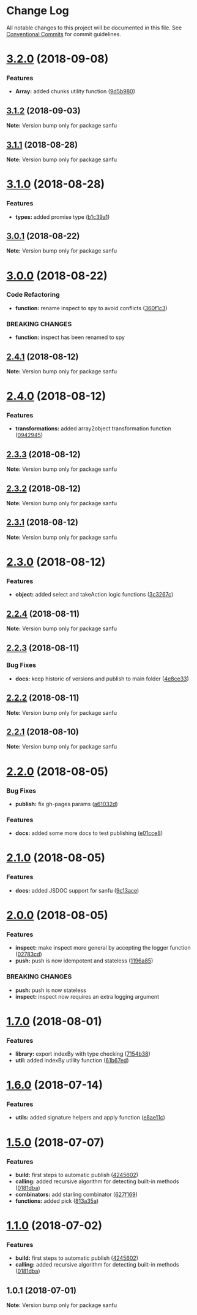 # Change Log

All notable changes to this project will be documented in this file.
See [Conventional Commits](https://conventionalcommits.org) for commit guidelines.

<a name="3.2.0"></a>
# [3.2.0](https://github.com/danielo515/packages/compare/sanfu@3.1.2...sanfu@3.2.0) (2018-09-08)


### Features

* **Array:** added chunks utility function ([9d5b980](https://github.com/danielo515/packages/commit/9d5b980))




<a name="3.1.2"></a>
## [3.1.2](https://github.com/danielo515/packages/compare/sanfu@3.1.1...sanfu@3.1.2) (2018-09-03)




**Note:** Version bump only for package sanfu

<a name="3.1.1"></a>
## [3.1.1](https://github.com/danielo515/packages/compare/sanfu@3.1.0...sanfu@3.1.1) (2018-08-28)




**Note:** Version bump only for package sanfu

<a name="3.1.0"></a>
# [3.1.0](https://github.com/danielo515/packages/compare/sanfu@3.0.1...sanfu@3.1.0) (2018-08-28)


### Features

* **types:** added promise type ([b1c39a1](https://github.com/danielo515/packages/commit/b1c39a1))




<a name="3.0.1"></a>
## [3.0.1](https://github.com/danielo515/packages/compare/sanfu@3.0.0...sanfu@3.0.1) (2018-08-22)




**Note:** Version bump only for package sanfu

<a name="3.0.0"></a>
# [3.0.0](https://github.com/danielo515/packages/compare/sanfu@2.4.1...sanfu@3.0.0) (2018-08-22)


### Code Refactoring

* **function:** rename inspect to spy to avoid conflicts ([360f1c3](https://github.com/danielo515/packages/commit/360f1c3))


### BREAKING CHANGES

* **function:** inspect has been renamed to spy




<a name="2.4.1"></a>
## [2.4.1](https://github.com/danielo515/packages/compare/sanfu@2.4.0...sanfu@2.4.1) (2018-08-12)




**Note:** Version bump only for package sanfu

<a name="2.4.0"></a>
# [2.4.0](https://github.com/danielo515/packages/compare/sanfu@2.3.3...sanfu@2.4.0) (2018-08-12)


### Features

* **transformations:** added array2object transformation function ([0942945](https://github.com/danielo515/packages/commit/0942945))




<a name="2.3.3"></a>
## [2.3.3](https://github.com/danielo515/packages/compare/sanfu@2.3.2...sanfu@2.3.3) (2018-08-12)




**Note:** Version bump only for package sanfu

<a name="2.3.2"></a>
## [2.3.2](https://github.com/danielo515/packages/compare/sanfu@2.3.0...sanfu@2.3.2) (2018-08-12)




**Note:** Version bump only for package sanfu

<a name="2.3.1"></a>
## [2.3.1](https://github.com/danielo515/packages/compare/sanfu@2.3.0...sanfu@2.3.1) (2018-08-12)




**Note:** Version bump only for package sanfu

<a name="2.3.0"></a>
# [2.3.0](https://github.com/danielo515/packages/compare/sanfu@2.2.4...sanfu@2.3.0) (2018-08-12)


### Features

* **object:** added select and takeAction logic functions ([3c3267c](https://github.com/danielo515/packages/commit/3c3267c))




<a name="2.2.4"></a>
## [2.2.4](https://github.com/danielo515/packages/compare/sanfu@2.2.3...sanfu@2.2.4) (2018-08-11)




**Note:** Version bump only for package sanfu

<a name="2.2.3"></a>
## [2.2.3](https://github.com/danielo515/packages/compare/sanfu@2.2.2...sanfu@2.2.3) (2018-08-11)


### Bug Fixes

* **docs:** keep historic of versions and publish to main folder ([4e8ce33](https://github.com/danielo515/packages/commit/4e8ce33))




<a name="2.2.2"></a>
## [2.2.2](https://github.com/danielo515/packages/compare/sanfu@2.2.1...sanfu@2.2.2) (2018-08-11)




**Note:** Version bump only for package sanfu

<a name="2.2.1"></a>
## [2.2.1](https://github.com/danielo515/packages/compare/sanfu@2.2.0...sanfu@2.2.1) (2018-08-10)




**Note:** Version bump only for package sanfu

<a name="2.2.0"></a>
# [2.2.0](https://github.com/danielo515/packages/compare/sanfu@2.1.0...sanfu@2.2.0) (2018-08-05)


### Bug Fixes

* **publish:** fix gh-pages params ([a61032d](https://github.com/danielo515/packages/commit/a61032d))


### Features

* **docs:** added some more docs to test publishing ([e01cce8](https://github.com/danielo515/packages/commit/e01cce8))




<a name="2.1.0"></a>
# [2.1.0](https://github.com/danielo515/packages/compare/sanfu@2.0.0...sanfu@2.1.0) (2018-08-05)


### Features

* **docs:** added JSDOC support for sanfu ([9c13ace](https://github.com/danielo515/packages/commit/9c13ace))




<a name="2.0.0"></a>
# [2.0.0](https://github.com/danielo515/packages/compare/sanfu@1.7.0...sanfu@2.0.0) (2018-08-05)


### Features

* **inspect:** make inspect more general by accepting the logger function ([02783cd](https://github.com/danielo515/packages/commit/02783cd))
* **push:** push is now idempotent and stateless ([1196a85](https://github.com/danielo515/packages/commit/1196a85))


### BREAKING CHANGES

* **push:** push is now stateless
* **inspect:** inspect now requires an extra logging argument




<a name="1.7.0"></a>
# [1.7.0](https://github.com/danielo515/packages/compare/sanfu@1.6.0...sanfu@1.7.0) (2018-08-01)


### Features

* **library:** export indexBy with type checking ([7154b38](https://github.com/danielo515/packages/commit/7154b38))
* **util:** added indexBy utility function ([61b67ed](https://github.com/danielo515/packages/commit/61b67ed))




<a name="1.6.0"></a>
# [1.6.0](https://github.com/danielo515/packages/compare/sanfu@1.5.0...sanfu@1.6.0) (2018-07-14)


### Features

* **utils:** added signature helpers and apply function ([e8ae11c](https://github.com/danielo515/packages/commit/e8ae11c))




<a name="1.5.0"></a>
# [1.5.0](https://github.com/danielo515/packages/compare/sanfu@1.0.1...sanfu@1.5.0) (2018-07-07)


### Features

* **build:** first steps to automatic publish ([4245602](https://github.com/danielo515/packages/commit/4245602))
* **calling:** added recursive algorithm for detecting built-in methods ([0181dba](https://github.com/danielo515/packages/commit/0181dba))
* **combinators:** add starling combinator ([627f169](https://github.com/danielo515/packages/commit/627f169))
* **functions:** added pick ([813a35a](https://github.com/danielo515/packages/commit/813a35a))




<a name="1.1.0"></a>
# [1.1.0](https://github.com/danielo515/packages/compare/sanfu@1.0.1...sanfu@1.1.0) (2018-07-02)


### Features

* **build:** first steps to automatic publish ([4245602](https://github.com/danielo515/packages/commit/4245602))
* **calling:** added recursive algorithm for detecting built-in methods ([0181dba](https://github.com/danielo515/packages/commit/0181dba))




<a name="1.0.1"></a>
## 1.0.1 (2018-07-01)




**Note:** Version bump only for package sanfu

